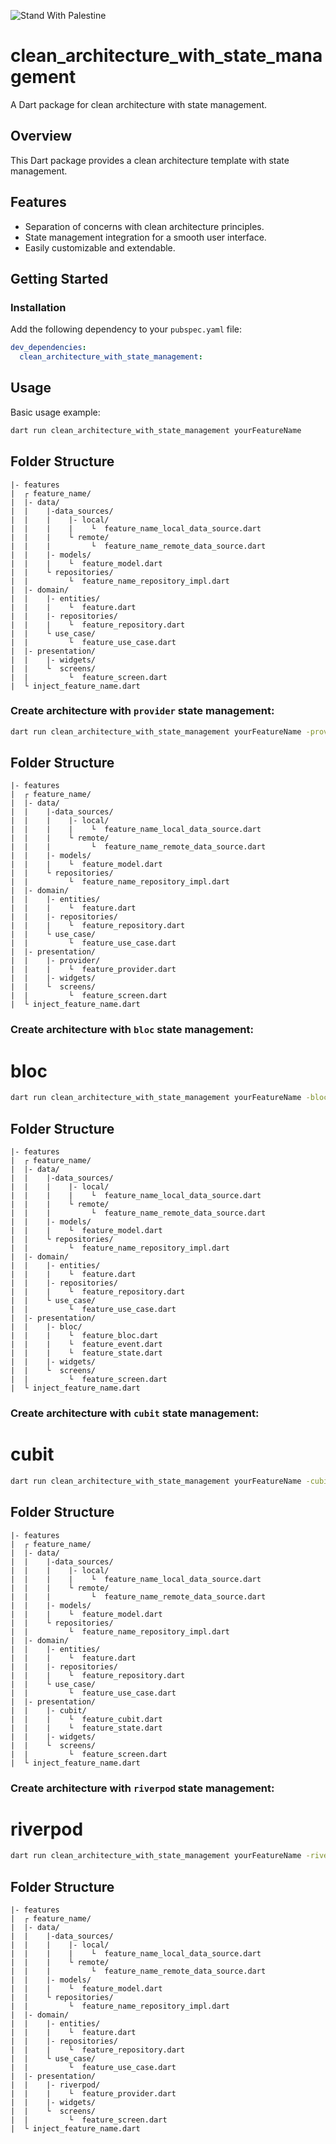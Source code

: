 ![Stand With Palestine](https://raw.githubusercontent.com/TheBSD/StandWithPalestine/main/banner-no-action.svg)
# clean_architecture_with_state_management

A Dart package for clean architecture with state management.

## Overview

This Dart package provides a clean architecture template with state management.

## Features

- Separation of concerns with clean architecture principles.
- State management integration for a smooth user interface.
- Easily customizable and extendable.

## Getting Started

### Installation

Add the following dependency to your `pubspec.yaml` file:

```yaml
dev_dependencies:
  clean_architecture_with_state_management:
```

## Usage

Basic usage example:

```bash
dart run clean_architecture_with_state_management yourFeatureName
```

## Folder Structure

```
|- features
|  ┌ feature_name/
|  |- data/
|  |    |-data_sources/
|  |    |    |- local/
|  |    |    |    └  feature_name_local_data_source.dart
|  |    |    └ remote/
|  |    |         └  feature_name_remote_data_source.dart
|  |    |- models/
|  |    |    └  feature_model.dart
|  |    └ repositories/
|  |         └  feature_name_repository_impl.dart
|  |- domain/
|  |    |- entities/
|  |    |    └  feature.dart
|  |    |- repositories/
|  |    |    └  feature_repository.dart
|  |    └ use_case/
|  |         └  feature_use_case.dart
|  |- presentation/
|  |    |- widgets/
|  |    └  screens/
|  |         └  feature_screen.dart
|  └ inject_feature_name.dart
```

### Create architecture with `provider` state management:

```bash
dart run clean_architecture_with_state_management yourFeatureName -provider
```

## Folder Structure

```
|- features
|  ┌ feature_name/
|  |- data/
|  |    |-data_sources/
|  |    |    |- local/
|  |    |    |    └  feature_name_local_data_source.dart
|  |    |    └ remote/
|  |    |         └  feature_name_remote_data_source.dart
|  |    |- models/
|  |    |    └  feature_model.dart
|  |    └ repositories/
|  |         └  feature_name_repository_impl.dart
|  |- domain/
|  |    |- entities/
|  |    |    └  feature.dart
|  |    |- repositories/
|  |    |    └  feature_repository.dart
|  |    └ use_case/
|  |         └  feature_use_case.dart
|  |- presentation/
|  |    |- provider/
|  |    |    └  feature_provider.dart
|  |    |- widgets/
|  |    └  screens/
|  |         └  feature_screen.dart
|  └ inject_feature_name.dart
```

### Create architecture with `bloc` state management:

# bloc

```bash
dart run clean_architecture_with_state_management yourFeatureName -bloc
```

## Folder Structure

```
|- features
|  ┌ feature_name/
|  |- data/
|  |    |-data_sources/
|  |    |    |- local/
|  |    |    |    └  feature_name_local_data_source.dart
|  |    |    └ remote/
|  |    |         └  feature_name_remote_data_source.dart
|  |    |- models/
|  |    |    └  feature_model.dart
|  |    └ repositories/
|  |         └  feature_name_repository_impl.dart
|  |- domain/
|  |    |- entities/
|  |    |    └  feature.dart
|  |    |- repositories/
|  |    |    └  feature_repository.dart
|  |    └ use_case/
|  |         └  feature_use_case.dart
|  |- presentation/
|  |    |- bloc/
|  |    |    └  feature_bloc.dart
|  |    |    └  feature_event.dart
|  |    |    └  feature_state.dart
|  |    |- widgets/
|  |    └  screens/
|  |         └  feature_screen.dart
|  └ inject_feature_name.dart
```

### Create architecture with `cubit` state management:

# cubit

```bash
dart run clean_architecture_with_state_management yourFeatureName -cubit
```

## Folder Structure

```
|- features
|  ┌ feature_name/
|  |- data/
|  |    |-data_sources/
|  |    |    |- local/
|  |    |    |    └  feature_name_local_data_source.dart
|  |    |    └ remote/
|  |    |         └  feature_name_remote_data_source.dart
|  |    |- models/
|  |    |    └  feature_model.dart
|  |    └ repositories/
|  |         └  feature_name_repository_impl.dart
|  |- domain/
|  |    |- entities/
|  |    |    └  feature.dart
|  |    |- repositories/
|  |    |    └  feature_repository.dart
|  |    └ use_case/
|  |         └  feature_use_case.dart
|  |- presentation/
|  |    |- cubit/
|  |    |    └  feature_cubit.dart
|  |    |    └  feature_state.dart
|  |    |- widgets/
|  |    └  screens/
|  |         └  feature_screen.dart
|  └ inject_feature_name.dart
```
### Create architecture with `riverpod` state management:

# riverpod

```bash
dart run clean_architecture_with_state_management yourFeatureName -riverpod
```

## Folder Structure

```
|- features
|  ┌ feature_name/
|  |- data/
|  |    |-data_sources/
|  |    |    |- local/
|  |    |    |    └  feature_name_local_data_source.dart
|  |    |    └ remote/
|  |    |         └  feature_name_remote_data_source.dart
|  |    |- models/
|  |    |    └  feature_model.dart
|  |    └ repositories/
|  |         └  feature_name_repository_impl.dart
|  |- domain/
|  |    |- entities/
|  |    |    └  feature.dart
|  |    |- repositories/
|  |    |    └  feature_repository.dart
|  |    └ use_case/
|  |         └  feature_use_case.dart
|  |- presentation/
|  |    |- riverpod/
|  |    |    └  feature_provider.dart
|  |    |- widgets/
|  |    └  screens/
|  |         └  feature_screen.dart
|  └ inject_feature_name.dart
```